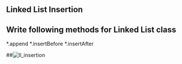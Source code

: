 
## Linked List Insertion

## Write following methods for Linked List class
*.append
*.insertBefore
*.insertAfter

##![ll_insertion](https://user-images.githubusercontent.com/33205876/40954109-e2281ea2-6837-11e8-99d9-43362cd3dd6e.jpeg)


